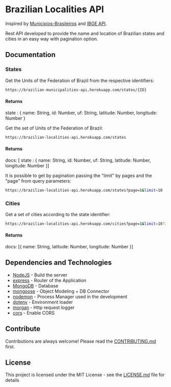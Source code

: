 # Brazilian Localities API
Inspired by [Municipios-Brasileiros](https://github.com/kelvins/Municipios-Brasileiros) and [IBGE API](https://servicodados.ibge.gov.br/api/docs/localidades?versao=1).

Rest API developed to provide the name and location of Brazilian states and cities in an easy way with pagination option.

## Documentation 

### States

Get the Units of the Federation of Brazil from the respective identifiers:

```sh
https://brazilian-municipalities-api.herokuapp.com/states/{ID}
```

#### Returns 
state : {
  name: String,
  id: Number,
  uf: String,
  latitude: Number,
  longitude: Number
}

Get the set of Units of the Federation of Brazil:

```sh
https://brazilian-localities-api.herokuapp.com/states
```

#### Returns 
docs: [ state : {
  name: String,
  id: Number,
  uf: String,
  latitude: Number,
  longitude: Number
}]

It is possible to get by pagination passing the "limit" by pages and the "page" from query parameters: 

```sh
https://brazilian-localities-api.herokuapp.com/states?page=1&limit=10
```

### Cities 

Get a set of cities according to the state identifier:

```sh
https://brazilian-localities-api.herokuapp.com/cities?page=1&limit=10?id=43
```

#### Returns 
docs: [{
  name: String,
  latitude: Number,
  longitude: Number
}]

## Dependencies and Technologies

- [NodeJS](https://nodejs.org/en/) - Build the server
- [express](https://expressjs.com/) - Router of the Application
- [MongoDB](https://www.mongodb.com/) - Database
- [mongoose](https://mongoosejs.com/) - Object Modeling + DB Connector
- [nodemon](https://nodemon.io/) - Process Manager used in the development
- [dotenv](https://github.com/motdotla/dotenv) - Environment loader
- [morgan](https://github.com/expressjs/morgan) - Http request logger
- [cors](https://github.com/expressjs/cors#readme) - Enable CORS

## Contribute

Contributions are always welcome!
Please read the [CONTRIBUTING.md](CONTRIBUTING.md) first.

## License

This project is licensed under the MIT License - see the [LICENSE.md](LICENSE.md) file for details
